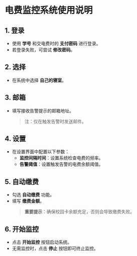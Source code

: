 # 电费监控系统使用说明

## 1. 登录
- 使用 **学号** 和交电费时的 **支付密码** 进行登录。  
- 若登录失败，可尝试 **修改密码**。

## 2. 选择
- 在系统中选择 **自己的寝室**。

## 3. 邮箱
- 填写接收告警提示的邮箱地址。  
  > 注：仅在触发告警时发送邮件。

## 4. 设置
- 在设置界面中配置以下参数：  
  - **监控间隔时间**：设置系统检查电费的频率。  
  - **告警阈值**：设置触发告警的电费余额阈值。

## 5. 自动缴费
- 勾选 **自动缴费** 功能。  
- 填写 **缴费金额**。  
  > **重要提示**：确保校园卡余额充足，否则会导致缴费失败。

## 6. 开始监控
- 点击 **开始监控** 按钮启动系统。  
- 无需监控时，点击 **停止** 按钮即可终止监控。
